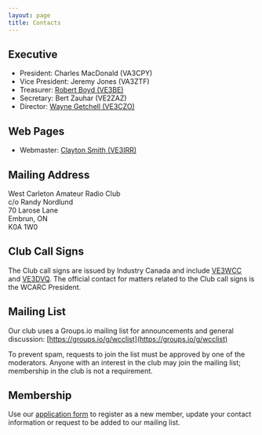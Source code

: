 ```yaml
---
layout: page
title: Contacts
---
```

## Executive
* President: Charles MacDonald (VA3CPY)
* Vice President: Jeremy Jones (VA3ZTF)
* Treasurer: [Robert Boyd (VE3BE)](mailto:rwboyd@yahoo.com)
* Secretary: Bert Zauhar (VE2ZAZ)
* Director: [Wayne Getchell (VE3CZO)](mailto:ve3czo@gmail.com)

## Web Pages
* Webmaster: [Clayton Smith (VE3IRR)](mailto:argilo@gmail.com)

## Mailing Address
West Carleton Amateur Radio Club  
c/o Randy Nordlund  
70 Larose Lane  
Embrun, ON  
K0A 1W0

## Club Call Signs
The Club call signs are issued by Industry Canada and include
[VE3WCC](https://www.qrz.com/db/ve3wcc) and [VE3DVQ](https://www.qrz.com/db/ve3dvq).
The official contact for matters related to the Club call signs is the WCARC President.

## Mailing List
Our club uses a Groups.io mailing list for announcements and general discussion:
[https://groups.io/g/wcclist](https://groups.io/g/wcclist)

To prevent spam, requests to join the list must be approved by one of the moderators.
Anyone with an interest in the club may join the mailing list; membership in the club
is not a requirement.

## Membership

Use our [application form](application.html) to register as a new member, update
your contact information or request to be added to our mailing list.

